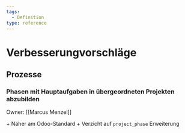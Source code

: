```yaml
---
tags:
  - Definition
type: reference
---
```

# Verbesserungvorschläge

## Prozesse

### Phasen mit Hauptaufgaben in übergeordneten Projekten abzubilden

Owner: [[Marcus Menzel]]

\+ Näher am Odoo-Standard
\+ Verzicht auf `project_phase` Erweiterung